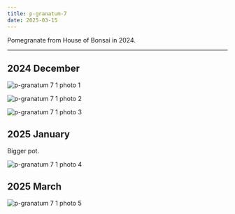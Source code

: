 ```yaml
---
title: p-granatum-7
date: 2025-03-15
---
```


Pomegranate from House of Bonsai in 2024.

---
## 2024 December

![p-granatum 7 1 photo 1](/images/grow-logs/p-granatum-7-photo-1.jpg)

![p-granatum 7 1 photo 2](/images/grow-logs/p-granatum-7-photo-2.jpg)

![p-granatum 7 1 photo 3](/images/grow-logs/p-granatum-7-photo-3.jpg)

## 2025 January

Bigger pot.

![p-granatum 7 1 photo 4](/images/grow-logs/p-granatum-7-photo-4.jpg)

## 2025 March

![p-granatum 7 1 photo 5](/images/grow-logs/p-granatum-7-photo-5.jpg)
